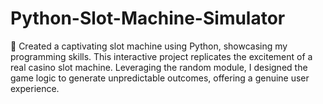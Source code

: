 # Python-Slot-Machine-Simulator
🎰 Created a captivating slot machine using Python, showcasing my programming skills. This interactive project replicates the excitement of a real casino slot machine. Leveraging the random module, I designed the game logic to generate unpredictable outcomes, offering a genuine user experience. 
